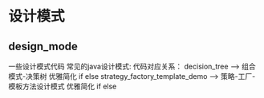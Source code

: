 # 设计模式

## design_mode

一些设计模式代码
常见的java设计模式:
代码对应关系：
decision_tree --> 组合模式-决策树 优雅简化 if else
strategy_factory_template_demo --> 策略-工厂-模板方法设计模式 优雅简化 if else

